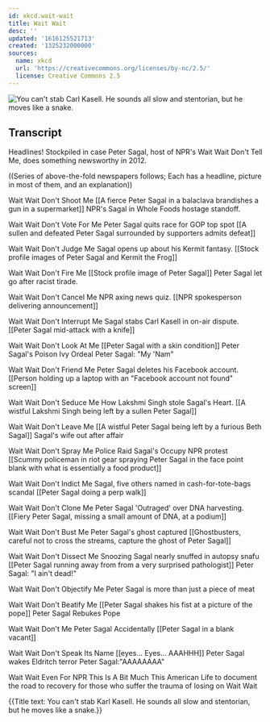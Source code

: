 ```yaml
---
id: xkcd.wait-wait
title: Wait Wait
desc: ''
updated: '1616125521713'
created: '1325232000000'
sources:
  name: xkcd
  url: 'https://creativecommons.org/licenses/by-nc/2.5/'
  license: Creative Commons 2.5
---
```

![You can't stab Carl Kasell. He sounds all slow and stentorian, but he moves like a snake.](https://imgs.xkcd.com/comics/wait_wait.png)

## Transcript
Headlines!
Stockpiled in case Peter Sagal, host of NPR's Wait Wait Don't Tell Me, does something newsworthy in 2012.

((Series of above-the-fold newspapers follows; Each has a headline, picture in most of them, and an explanation))

Wait Wait Don't Shoot Me
[[A fierce Peter Sagal in a balaclava brandishes a gun in a supermarket]]
NPR's Sagal in Whole Foods hostage standoff.

Wait Wait Don't Vote For Me
Peter Sagal quits race for GOP top spot
[[A sullen and defeated Peter Sagal surrounded by supporters admits defeat]]

Wait Wait Don't Judge Me
Sagal opens up about his Kermit fantasy.
[[Stock profile images of Peter Sagal and Kermit the Frog]]

Wait Wait Don't Fire Me
[[Stock profile image of Peter Sagal]]
Peter Sagal let go after racist tirade.

Wait Wait Don't Cancel Me
NPR axing news quiz.
[[NPR spokesperson delivering announcement]]

Wait Wait Don't Interrupt Me
Sagal stabs Carl Kasell in on-air dispute.
[[Peter Sagal mid-attack with a knife]]

Wait Wait Don't Look At Me
[[Peter Sagal with a skin condition]]
Peter Sagal's Poison Ivy Ordeal
Peter Sagal: "My 'Nam"

Wait Wait Don't Friend Me
Peter Sagal deletes his Facebook account.
[[Person holding up a laptop with an "Facebook account not found" screen]]

Wait Wait Don't Seduce Me
How Lakshmi Singh stole Sagal's Heart.
[[A wistful Lakshmi Singh being left by a sullen Peter Sagal]]

Wait Wait Don't Leave Me
[[A wistful Peter Sagal being left by a furious Beth Sagal]]
Sagal's wife out after affair

Wait Wait Don't Spray Me
Police Raid Sagal's Occupy NPR protest
[[Scummy policeman in riot gear spraying Peter Sagal in the face point blank with what is essentially a food product]]

Wait Wait Don't Indict Me
Sagal, five others named in cash-for-tote-bags scandal 
[[Peter Sagal doing a perp walk]]

Wait Wait Don't Clone Me
Peter Sagal 'Outraged' over DNA harvesting.
[[Fiery Peter Sagal, missing a small amount of DNA, at a podium]]

Wait Wait Don't Bust Me
Peter Sagal's ghost captured
[[Ghostbusters, careful not to cross the streams, capture the ghost of Peter Sagal]]

Wait Wait Don't Dissect Me
Snoozing Sagal nearly snuffed in autopsy snafu
[[Peter Sagal running away from from a very surprised pathologist]]
Peter Sagal: "I ain't dead!"

Wait Wait Don't Objectify Me
Peter Sagal is more than just a piece of meat

Wait Wait Don't Beatify Me
[[Peter Sagal shakes his fist at a picture of the pope]]
Peter Sagal Rebukes Pope

Wait Wait Don't Me
Peter Sagal Accidentally
[[Peter Sagal in a blank vacant]]

Wait Wait Don't Speak Its Name
[[eyes... Eyes... AAAHHH]]
Peter Sagal wakes Eldritch terror
Peter Sagal:"AAAAAAAA"

Wait Wait Even For NPR This Is A Bit Much
This American Life to document the road to recovery for those who suffer the trauma of losing on Wait Wait

{{Title text: You can't stab Karl Kasell. He sounds all slow and stentorian, but he moves like a snake.}}
